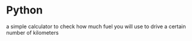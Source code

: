 # Python

a simple calculator to check how much fuel you will use to drive a certain number of kilometers
